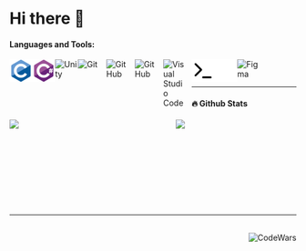 # Hi there 👋

#### Languages and Tools:
<img align="left" alt="C" width="40px" src="https://raw.githubusercontent.com/devicons/devicon/master/icons/c/c-original.svg" />
<img align="left" alt="C#" width="40px" src="https://raw.githubusercontent.com/devicons/devicon/master/icons/csharp/csharp-original.svg" />
<img align="left" alt="Unity" width="40px" src="https://www.vectorlogo.zone/logos/unity3d/unity3d-icon.svg" />
<img align="left" alt="Git" width="40px" src="https://cdn.jsdelivr.net/gh/devicons/devicon/icons/git/git-original.svg" style="padding-right:10px;" />
<img align="left" alt="GitHub" width="40px" src="https://user-images.githubusercontent.com/3369400/139447912-e0f43f33-6d9f-45f8-be46-2df5bbc91289.png#gh-dark-mode-only" style="padding-right:10px;" />
<img align="left" alt="GitHub" width="40px" src="https://user-images.githubusercontent.com/3369400/139448065-39a229ba-4b06-434b-bc67-616e2ed80c8f.png#gh-light-mode-only" style="padding-right:10px;" />
<img align="left" alt="Visual Studio Code" width="40px" src="https://cdn.jsdelivr.net/gh/devicons/devicon/icons/vscode/vscode-original.svg" style="padding-right:10px;" />
<img align="left" alt="Terminal" width="40px" src="./img/terminal-light.svg#gh-light-mode-only" />
<img align="left" alt="Terminal" width="40px" src="./img/terminal-dark.svg#gh-dark-mode-only" />
<img align="left" alt="Figma" width="40px" src="https://www.vectorlogo.zone/logos/figma/figma-icon.svg" />
<br />
<br />

---
#### 🔥 Github Stats
  <img width="42%" align="left" src="https://github-readme-stats.vercel.app/api?username=Cpaluszek&theme=radical&title_color=ff3068">
  <img width="42%" align="right" src="http://github-readme-streak-stats.herokuapp.com/?user=Cpaluszek&theme=radical&date_format=M%20j%5B%2C%20Y%5D&ring=ff3068&fire=ff3068&sideNums=ff3068">

<br /><br /><br /><br /><br /><br /><br /><br /><br />

---
<img alt="LeetCode" align="left" width="400px" src="https://leetcard.jacoblin.cool/NoonSense?theme=unicorn" style="padding-left: 1000px;" />
<br /><img alt="CodeWars" align="right" src="https://www.codewars.com/users/NoonSense/badges/large" />
